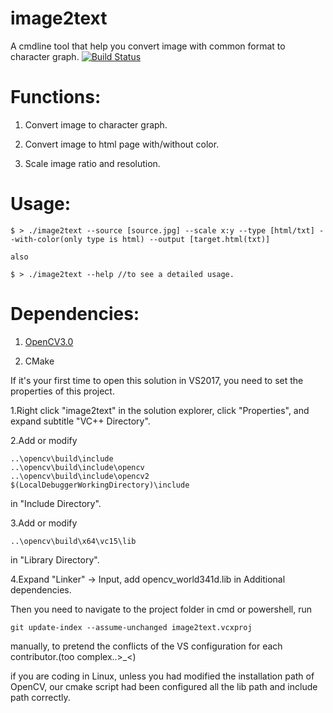 # image2text
A cmdline tool that help you convert image with common format to character graph.
[![Build Status](https://www.travis-ci.org/537PowerTeam/image2text.svg?branch=master)](https://www.travis-ci.org/537PowerTeam/image2text)
# Functions:

1. Convert image to character graph.

2. Convert image to html page with/without color.

3. Scale image ratio and resolution.

# Usage:
```
$ > ./image2text --source [source.jpg] --scale x:y --type [html/txt] --with-color(only type is html) --output [target.html(txt)]

also

$ > ./image2text --help //to see a detailed usage.
```
# Dependencies:

1. [OpenCV3.0](https://opencv.org/releases.html)

2. CMake


If it's your first time to open this solution in VS2017, you need to set the properties of this project.
		
1.Right click "image2text" in the solution explorer, click "Properties", and expand subtitle "VC++ Directory".

2.Add or modify
```
..\opencv\build\include
..\opencv\build\include\opencv
..\opencv\build\include\opencv2
$(LocalDebuggerWorkingDirectory)\include
```
in "Include Directory".

3.Add or modify
```
..\opencv\build\x64\vc15\lib
```
in "Library Directory".

4.Expand "Linker" -> Input, add opencv_world341d.lib in Additional dependencies.

Then you need to navigate to the project folder in cmd or powershell, run
	
```
git update-index --assume-unchanged image2text.vcxproj
```
		
manually, to pretend the conflicts of the VS configuration for each contributor.(too complex..>_<)
		
if you are coding in Linux, unless you had modified the installation path of OpenCV, our cmake script had been configured all the lib path and include path correctly.
	
